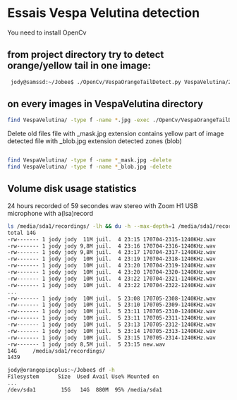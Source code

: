 # Essais Vespa Velutina detection

You need to install OpenCv

## from project directory try to detect orange/yellow tail in one image:
```sh
 jody@samssd:~/Jobee$ ./OpenCv/VespaOrangeTailDetect.py VespaVelutina/2017-05-16-133001.jpg
```


## on every images in VespaVelutina directory
```sh
find VespaVelutina/ -type f -name *.jpg -exec ./OpenCv/VespaOrangeTailDetect.py {} \;
```


Delete old files
file with _mask.jpg extension contains yellow part of image detected
file with _blob.jpg extension detected zones (blob)
```sh

find VespaVelutina/ -type f -name *_mask.jpg -delete
find VespaVelutina/ -type f -name *_blob.jpg -delete
```

## Volume disk usage statistics
24 hours recorded of 59 secondes wav stereo with Zoom H1 USB microphone
with a(lsa)record
```sh
ls /media/sda1/recordings/ -lh && du -h --max-depth=1 /media/sda1/recordings/ && ls /media/sda1/recordings/ | wc -l
total 14G
-rw------- 1 jody jody  11M juil.  4 23:15 170704-2315-1240KHz.wav
-rw------- 1 jody jody 9,8M juil.  4 23:16 170704-2316-1240KHz.wav
-rw------- 1 jody jody 9,8M juil.  4 23:17 170704-2317-1240KHz.wav
-rw------- 1 jody jody  10M juil.  4 23:19 170704-2318-1240KHz.wav
-rw------- 1 jody jody  10M juil.  4 23:20 170704-2319-1240KHz.wav
-rw------- 1 jody jody  10M juil.  4 23:20 170704-2320-1240KHz.wav
-rw------- 1 jody jody  10M juil.  4 23:22 170704-2321-1240KHz.wav
-rw------- 1 jody jody  10M juil.  4 23:22 170704-2322-1240KHz.wav
...
-rw------- 1 jody jody  10M juil.  5 23:08 170705-2308-1240KHz.wav
-rw------- 1 jody jody  10M juil.  5 23:10 170705-2309-1240KHz.wav
-rw------- 1 jody jody  10M juil.  5 23:11 170705-2310-1240KHz.wav
-rw------- 1 jody jody  10M juil.  5 23:11 170705-2311-1240KHz.wav
-rw------- 1 jody jody  10M juil.  5 23:13 170705-2312-1240KHz.wav
-rw------- 1 jody jody  10M juil.  5 23:14 170705-2313-1240KHz.wav
-rw------- 1 jody jody  10M juil.  5 23:15 170705-2314-1240KHz.wav
-rw------- 1 jody jody 8,5M juil.  5 23:15 new.wav
14G     /media/sda1/recordings/
1439

```

```sh
jody@orangepipcplus:~/Jobee$ df -h
Filesystem      Size  Used Avail Use% Mounted on
...
/dev/sda1        15G   14G  880M  95% /media/sda1
```
